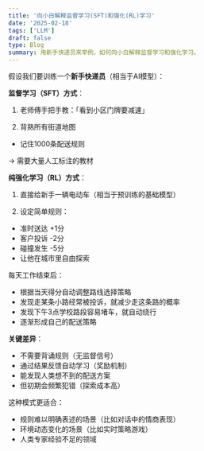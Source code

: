 ```yaml
---
title: '向小白解释监督学习(SFT)和强化(RL)学习'
date: '2025-02-18'
tags: ['LLM']
draft: false
type: Blog
summary: 用新手快递员来举例，如何向小白解释监督学习和强化学习。
---
```


假设我们要训练一个**新手快递员**（相当于AI模型）：

**监督学习（SFT）方式**：

1. 老师傅手把手教：「看到小区门牌要减速」

2. 背熟所有街道地图

- 记住1000条配送规则

→ 需要大量人工标注的教材

**纯强化学习（RL）方式**：

1. 直接给新手一辆电动车（相当于预训练的基础模型）

2. 设定简单规则：

- 准时送达 +1分
- 客户投诉 -2分
- 碰撞发生 -5分
- 让他在城市里自由探索

每天工作结束后：

- 根据当天得分自动调整路线选择策略
- 发现走某条小路经常被投诉，就减少走这条路的概率
- 发现下午3点学校路段容易堵车，就自动绕行
- 逐渐形成自己的配送策略

**关键差异**：

- 不需要背诵规则（无监督信号）
- 通过结果反馈自动学习（奖励机制）
- 能发现人类想不到的配送方案
- 但初期会频繁犯错（探索成本高）

这种模式更适合：

- 规则难以明确表述的场景（比如对话中的情商表现）
- 环境动态变化的场景（比如实时策略游戏）
- 人类专家经验不足的领域
